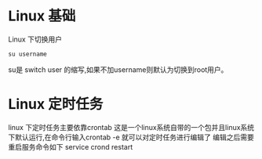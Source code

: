# Linux 基础
Linux 下切换用户 
```
su username
```
su是 switch user 的缩写,如果不加username则默认为切换到root用户。
# Linux 定时任务
linux 下定时任务主要依靠crontab 这是一个linux系统自带的一个包并且linux系统下默认运行,在命令行输入crontab -e 就可以对定时任务进行编辑了
编辑之后需要重启服务命令如下
service crond restart